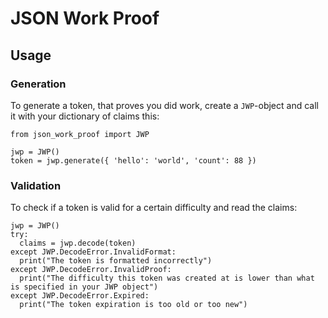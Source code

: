 # JSON Work Proof

## Usage

### Generation

To generate a token, that proves you did work, create a `JWP`-object and call it with your dictionary of claims this:
```
from json_work_proof import JWP

jwp = JWP()
token = jwp.generate({ 'hello': 'world', 'count': 88 })
```

### Validation

To check if a token is valid for a certain difficulty and read the claims:
```
jwp = JWP()
try:
  claims = jwp.decode(token)
except JWP.DecodeError.InvalidFormat:
  print("The token is formatted incorrectly")
except JWP.DecodeError.InvalidProof:
  print("The difficulty this token was created at is lower than what is specified in your JWP object")
except JWP.DecodeError.Expired:
  print("The token expiration is too old or too new")
```

